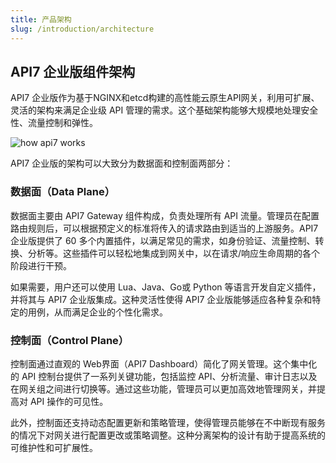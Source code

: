 ```yaml
---
title: 产品架构
slug: /introduction/architecture
---
```


## API7 企业版组件架构

API7 企业版作为基于NGINX和etcd构建的高性能云原生API网关，利用可扩展、灵活的架构来满足企业级 API 管理的需求。这个基础架构能够大规模地处理安全性、流量控制和弹性。

![how api7 works](https://static.apiseven.com/uploads/2024/03/21/EtSJpdEN_%E6%9E%B6%E6%9E%84%E5%9B%BE-%E4%B8%AD%E6%96%87.jpg)

API7 企业版的架构可以大致分为数据面和控制面两部分：

### 数据面（Data Plane）

数据面主要由 API7 Gateway 组件构成，负责处理所有 API 流量。管理员在配置路由规则后，可以根据预定义的标准将传入的请求路由到适当的上游服务。API7 企业版提供了 60 多个内置插件，以满足常见的需求，如身份验证、流量控制、转换、分析等。这些插件可以轻松地集成到网关中，以在请求/响应生命周期的各个阶段进行干预。

如果需要，用户还可以使用 Lua、Java、Go或 Python 等语言开发自定义插件，并将其与 API7 企业版集成。这种灵活性使得 API7 企业版能够适应各种复杂和特定的用例，从而满足企业的个性化需求。

### 控制面（Control Plane）

控制面通过直观的 Web界面（API7 Dashboard）简化了网关管理。这个集中化的 API 控制台提供了一系列关键功能，包括监控 API、分析流量、审计日志以及在网关组之间进行切换等。通过这些功能，管理员可以更加高效地管理网关，并提高对 API 操作的可见性。

此外，控制面还支持动态配置更新和策略管理，使得管理员能够在不中断现有服务的情况下对网关进行配置更改或策略调整。这种分离架构的设计有助于提高系统的可维护性和可扩展性。
